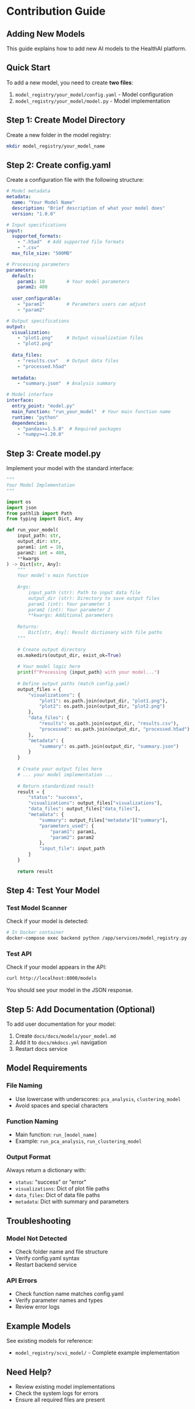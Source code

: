 # Contribution Guide

## Adding New Models

This guide explains how to add new AI models to the HealthAI platform.

## Quick Start

To add a new model, you need to create **two files**:

1. `model_registry/your_model/config.yaml` - Model configuration
2. `model_registry/your_model/model.py` - Model implementation

## Step 1: Create Model Directory

Create a new folder in the model registry:

```bash
mkdir model_registry/your_model_name
```

## Step 2: Create config.yaml

Create a configuration file with the following structure:

```yaml
# Model metadata
metadata:
  name: "Your Model Name"
  description: "Brief description of what your model does"
  version: "1.0.0"

# Input specifications
input:
  supported_formats:
    - ".h5ad"  # Add supported file formats
    - ".csv"
  max_file_size: "500MB"

# Processing parameters
parameters:
  default:
    param1: 10        # Your model parameters
    param2: 400
  
  user_configurable:
    - "param1"        # Parameters users can adjust
    - "param2"

# Output specifications
output:
  visualization:
    - "plot1.png"     # Output visualization files
    - "plot2.png"
  
  data_files:
    - "results.csv"   # Output data files
    - "processed.h5ad"
  
  metadata:
    - "summary.json"  # Analysis summary

# Model interface
interface:
  entry_point: "model.py"
  main_function: "run_your_model"  # Your main function name
  runtime: "python"
  dependencies:
    - "pandas>=1.5.0"  # Required packages
    - "numpy>=1.20.0"
```

## Step 3: Create model.py

Implement your model with the standard interface:

```python
"""
Your Model Implementation
"""

import os
import json
from pathlib import Path
from typing import Dict, Any

def run_your_model(
    input_path: str,
    output_dir: str,
    param1: int = 10,
    param2: int = 400,
    **kwargs
) -> Dict[str, Any]:
    """
    Your model's main function
    
    Args:
        input_path (str): Path to input data file
        output_dir (str): Directory to save output files
        param1 (int): Your parameter 1
        param2 (int): Your parameter 2
        **kwargs: Additional parameters
        
    Returns:
        Dict[str, Any]: Result dictionary with file paths
    """
    
    # Create output directory
    os.makedirs(output_dir, exist_ok=True)
    
    # Your model logic here
    print(f"Processing {input_path} with your model...")
    
    # Define output paths (match config.yaml)
    output_files = {
        "visualizations": {
            "plot1": os.path.join(output_dir, "plot1.png"),
            "plot2": os.path.join(output_dir, "plot2.png")
        },
        "data_files": {
            "results": os.path.join(output_dir, "results.csv"),
            "processed": os.path.join(output_dir, "processed.h5ad")
        },
        "metadata": {
            "summary": os.path.join(output_dir, "summary.json")
        }
    }
    
    # Create your output files here
    # ... your model implementation ...
    
    # Return standardized result
    result = {
        "status": "success",
        "visualizations": output_files["visualizations"],
        "data_files": output_files["data_files"],
        "metadata": {
            "summary": output_files["metadata"]["summary"],
            "parameters_used": {
                "param1": param1,
                "param2": param2
            },
            "input_file": input_path
        }
    }
    
    return result
```

## Step 4: Test Your Model

### Test Model Scanner
Check if your model is detected:

```bash
# In Docker container
docker-compose exec backend python /app/services/model_registry.py
```

### Test API
Check if your model appears in the API:

```bash
curl http://localhost:8000/models
```

You should see your model in the JSON response.

## Step 5: Add Documentation (Optional)

To add user documentation for your model:

1. Create `docs/docs/models/your_model.md`
2. Add it to `docs/mkdocs.yml` navigation
3. Restart docs service

## Model Requirements

### File Naming
- Use lowercase with underscores: `pca_analysis`, `clustering_model`
- Avoid spaces and special characters

### Function Naming
- Main function: `run_[model_name]`
- Example: `run_pca_analysis`, `run_clustering_model`

### Output Format
Always return a dictionary with:
- `status`: "success" or "error"
- `visualizations`: Dict of plot file paths
- `data_files`: Dict of data file paths  
- `metadata`: Dict with summary and parameters

## Troubleshooting

### Model Not Detected
- Check folder name and file structure
- Verify config.yaml syntax
- Restart backend service

### API Errors
- Check function name matches config.yaml
- Verify parameter names and types
- Review error logs

## Example Models

See existing models for reference:
- `model_registry/scvi_model/` - Complete example implementation

## Need Help?

- Review existing model implementations
- Check the system logs for errors
- Ensure all required files are present